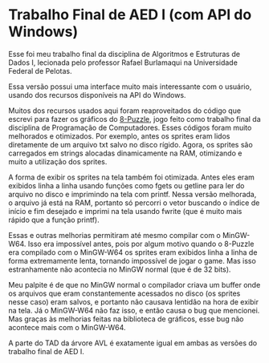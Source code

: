 # Trabalho Final de AED I (com API do Windows)

Esse foi meu trabalho final da disciplina de Algoritmos e Estruturas de Dados I, lecionada pelo professor Rafael Burlamaqui na Universidade Federal de Pelotas. 

Essa versão possui uma interface muito mais interessante com o usuário, usando dos recursos disponíveis na API do Windows.

Muitos dos recursos usados aqui foram reaproveitados do código que escrevi para fazer os gráficos do [8-Puzzle](https://github.com/Equiel-1703/8-Puzzle), jogo feito como trabalho final da disciplina de Programação de Computadores. Esses códigos foram muito melhorados e otimizados. Por exemplo, antes os sprites eram lidos diretamente de um arquivo txt salvo no disco rígido. Agora, os sprites são carregados em strings alocadas dinamicamente na RAM, otimizando e muito a utilização dos sprites. 

A forma de exibir os sprites na tela também foi otimizada. Antes eles eram exibidos linha a linha usando funções como fgets ou getline para ler do arquivo no disco e imprimindo na tela com printf. Nessa versão melhorada, o arquivo já está na RAM, portanto só percorri o vetor buscando o índice de início e fim desejado e imprimi na tela usando fwrite (que é muito mais rápido que a função printf).

Essas e outras melhorias permitiram até mesmo compilar com o MinGW-W64. Isso era impossível antes, pois por algum motivo quando o 8-Puzzle era compilado com o MinGW-W64 os sprites eram exibidos linha a linha de forma extremamente lenta, tornando impossível de jogar o game. Mas isso estranhamente não acontecia no MinGW normal (que é de 32 bits).

Meu palpite é de que no MinGW normal o compilador criava um buffer onde os arquivos que eram constantemente acessados no disco (os sprites nesse caso) eram salvos, e portanto não causava lentidão na hora de exibir na tela. Já o MinGW-W64 não faz isso, e então causa o bug que mencionei. Mas graças às melhorias feitas na biblioteca de gráficos, esse bug não acontece mais com o MinGW-W64.

A parte do TAD da árvore AVL é exatamente igual em ambas as versões do trabalho final de AED I.
